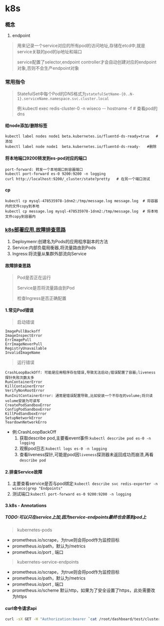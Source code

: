 # k8s

### 概念

1. endpoint

> 用来记录一个service对应的所有pod的访问地址,存储在etcd中,就是service关联的pod的ip地址和端口
>
> service配置了selector,endpoint controller才会自动创建对应的endpoint对象,否则不会生产endpoint对象



### 常用指令

> StatefulSet中每个Pod的DNS格式为`statefulSetName-{0..N-1}.serviceName.namespace.svc.cluster.local`
>
> 例:kubectl exec redis-cluster-0 -n wiseco -- hostname -f  # 查看pod的dns 

#### 给node添加/删除标签

```
kubectl label nodes node1 beta.kubernetes.io/fluentd-ds-ready=true   #添加
kubectl label node node1  beta.kubernetes.io/fluentd-ds-ready-   #删除
```

#### 将本地端口9200转发到es-pod对应的端口

```
port-forward: 转发一个本地端口到容器端口
kubectl port-forward es-0 9200:9200 -n logging
curl http://localhost:9200/_cluster/state?pretty   # 在另一个端口测试
```

#### cp

```
kubectl cp mysql-478535978-1dnm2:/tmp/message.log message.log  # 将容器内的文件copy到本地
kubectl cp message.log mysql-478535978-1dnm2:/tmp/message.log  # 将本地文件copy到容器内
```



### [k8s部署应用,故障排查思路](https://www.cnblogs.com/rancherlabs/p/12330916.html)

1. Deploymenr:创建名为Pods的应用程序副本的方法
2. Service:内部负载局衡器,将流量路由到Pods
3. Ingress:将流量从集群外部流向Service

#### 故障排查思路

> Pod是否正在运行
>
> Service是否将流量路由到Pod
>
> 检查Ingress是否正确配置

#### 1.常见Pod错误

> 启动错误

```
ImagePullBackoff
ImageInspectError
ErrImagePull
ErrImageNeverPull
RegistryUnavailable
InvalidImageName
```

> 运行错误

```
CrashLoopBackOff: 可能是应用程序存在错误,导致无法启动;错误配置了容器;liveness探针失败次数太多
RunContainerError
KillContainerError
VerifyNonRootError
RunInitContainerError: 通常是错误配置导致,比如安装一个不存在的volume;将只读volume安装为可读写
CreatePodSandboxError
ConfigPodSandboxError
KillPodSandboxError
SetupNetworkError
TeardownNetworkErro
```

* 例:CrashLoopBackOff
  1. 获取describe pod,主要看event事件:`kubectl describe pod es-0 -n logging` 
  2. 观察pod日志:`kubectl logs es-0 -n logging`
  3. 查看liveness探针,可能是pod因`liveness`探测器未返回成功而崩溃,再看`describe pod `

#### 2.排查Service故障

1. 主要查看service是否与pod绑定:` kubectl describe svc redis-exporter -n wiseco|grep "Endpoints" `
2. 测试端口:`kubectl port-forward es-0 9200:9200 -n logging`

#### 3.k8s - Annotations

##### TODO:可以只在service上加,因为service-endpoints最终也会落到pod上

>  kubernetes-pods

* prometheus.io/scrape，为true则会将pod作为监控目标
* prometheus.io/path，默认为/metrics
* prometheus.io/port , 端口

> kubernetes-service-endpoints

- prometheus.io/scrape，为true则会将pod作为监控目标
- prometheus.io/path，默认为/metrics
- prometheus.io/port , 端口
- prometheus.io/scheme 默认http，如果为了安全设置了https，此处需要改为https

#### curl命令请求api

```bash
curl -sX GET -H "Authorization:bearer `cat /root/dashboard/test/cluster.token`" -k https://192.168.50.100:6443/api/v1/nodes/node1/proxy/metrics/cadvisor
```


